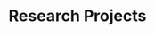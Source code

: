 ---
title: Research Projects
menu:
  sidebar:
    name: Research Projects in EN
    identifier: research
    weight: 300
---
